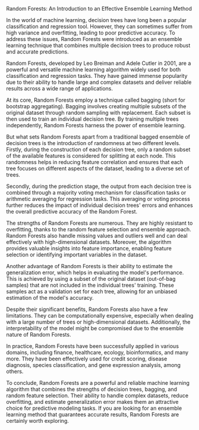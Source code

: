 Random Forests: An Introduction to an Effective Ensemble Learning Method

In the world of machine learning, decision trees have long been a popular classification and regression tool. However, they can sometimes suffer from high variance and overfitting, leading to poor predictive accuracy. To address these issues, Random Forests were introduced as an ensemble learning technique that combines multiple decision trees to produce robust and accurate predictions.

Random Forests, developed by Leo Breiman and Adele Cutler in 2001, are a powerful and versatile machine learning algorithm widely used for both classification and regression tasks. They have gained immense popularity due to their ability to handle large and complex datasets and deliver reliable results across a wide range of applications.

At its core, Random Forests employ a technique called bagging (short for bootstrap aggregating). Bagging involves creating multiple subsets of the original dataset through random sampling with replacement. Each subset is then used to train an individual decision tree. By training multiple trees independently, Random Forests harness the power of ensemble learning.

But what sets Random Forests apart from a traditional bagged ensemble of decision trees is the introduction of randomness at two different levels. Firstly, during the construction of each decision tree, only a random subset of the available features is considered for splitting at each node. This randomness helps in reducing feature correlation and ensures that each tree focuses on different aspects of the dataset, leading to a diverse set of trees.

Secondly, during the prediction stage, the output from each decision tree is combined through a majority voting mechanism for classification tasks or arithmetic averaging for regression tasks. This averaging or voting process further reduces the impact of individual decision trees' errors and enhances the overall predictive accuracy of the Random Forest.

The strengths of Random Forests are numerous. They are highly resistant to overfitting, thanks to the random feature selection and ensemble approach. Random Forests also handle missing values and outliers well and can deal effectively with high-dimensional datasets. Moreover, the algorithm provides valuable insights into feature importance, enabling feature selection or identifying important variables in the dataset.

Another advantage of Random Forests is their ability to estimate the generalization error, which helps in evaluating the model's performance. This is achieved by using a subset of the original dataset (out-of-bag samples) that are not included in the individual trees' training. These samples act as a validation set for each tree, allowing for an unbiased estimation of the model's accuracy.

Despite their significant benefits, Random Forests also have a few limitations. They can be computationally expensive, especially when dealing with a large number of trees or high-dimensional datasets. Additionally, the interpretability of the model might be compromised due to the ensemble nature of Random Forests.

In practice, Random Forests have been successfully applied in various domains, including finance, healthcare, ecology, bioinformatics, and many more. They have been effectively used for credit scoring, disease diagnosis, species classification, and gene expression analysis, among others.

To conclude, Random Forests are a powerful and reliable machine learning algorithm that combines the strengths of decision trees, bagging, and random feature selection. Their ability to handle complex datasets, reduce overfitting, and estimate generalization error makes them an attractive choice for predictive modeling tasks. If you are looking for an ensemble learning method that guarantees accurate results, Random Forests are certainly worth exploring.